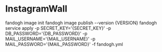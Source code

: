 # InstagramWall

fandogh image init
fandogh image publish --version {VERSION}
fandogh service apply -p SECRET_KEY='{SECRET_KEY}' -p DB_PASSWORD='{DB_PASSWORD}' -p MAIL_USERNAME='{MAIL_USERNAME}' -p MAIL_PASSWORD='{MAIL_PASSWORD}' -f fandogh.yml
